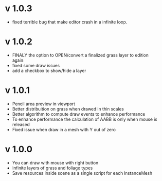 # v 1.0.3
* fixed terrible bug that make editor crash in a infinite loop.

# v 1.0.2

* FINALY the option to OPEN/convert a finalized grass layer to edition again
* fixed some draw issues
* add a checkbox to show/hide a layer

# v 1.0.1

* Pencil area preview in viewport
* Better distribuition on grass when drawed in thin scales
* Better algorithm to compute draw events to enhance performance
* To enhance performance the calculation of AABB is only when mouse is released
* Fixed issue when draw in a mesh with Y out of zero

# v 1.0.0

* You can draw with mouse with right button
* Infinite layers of grass and foliage types
* Save resources inside scene as a single script for each InstanceMesh

